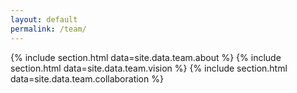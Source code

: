 ```yaml
---
layout: default
permalink: /team/
---
```


{% include section.html  data=site.data.team.about %}
{% include section.html  data=site.data.team.vision %}
{% include section.html  data=site.data.team.collaboration %}